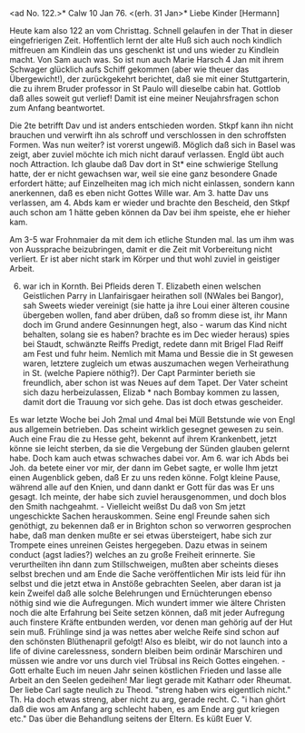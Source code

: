 <ad No. 122.>* Calw 10 Jan 76.
 <(erh. 31 Jan>*
Liebe Kinder [Hermann]

Heute kam also 122 an vom Christtag. Schnell gelaufen in der That in dieser eingefrierigen Zeit. Hoffentlich lernt der alte Huß sich auch noch kindlich mitfreuen am Kindlein das uns geschenkt ist und uns wieder zu Kindlein macht. Von Sam auch was. So ist nun auch Marie Harsch 4 Jan mit ihrem Schwager glücklich aufs Schiff gekommen (aber wie theuer das Übergewicht!), der zurückgekehrt berichtet, daß sie mit einer Stuttgarterin, die zu ihrem Bruder professor in St Paulo will dieselbe cabin hat. Gottlob daß alles soweit gut verlief! Damit ist eine meiner Neujahrsfragen schon zum Anfang beantwortet.

Die 2te betrifft Dav und ist anders entschieden worden. Stkpf kann ihn nicht brauchen und verwirft ihn als schroff und verschlossen in den schroffsten Formen. Was nun weiter? ist vorerst ungewiß. Möglich daß sich in Basel was zeigt, aber zuviel möchte ich mich nicht darauf verlassen. Engld übt auch noch Attraction. Ich glaube daß Dav dort in St<uttgart>* eine schwierige Stellung hatte, der er nicht gewachsen war, weil sie eine ganz besondere Gnade erfordert hätte; auf Einzelheiten mag ich mich nicht einlassen, sondern kann anerkennen, daß es eben nicht Gottes Wille war. Am 3. hatte Dav uns verlassen, am 4. Abds kam er wieder und brachte den Bescheid, den Stkpf auch schon am 1 hätte geben können da Dav bei ihm speiste, ehe er hieher kam.

Am 3-5 war Frohnmaier da mit dem ich etliche Stunden mal. las um ihm was von Aussprache beizubringen, damit er die Zeit mit Vorbereitung nicht verliert. Er ist aber nicht stark im Körper und thut wohl zuviel in geistiger Arbeit.

6. war ich in Kornth. Bei Pfleids deren T. Elizabeth einen welschen Geistlichen Parry in Llanfairisgaer heirathen soll (NWales bei Bangor), sah Sweets wieder vereinigt (sie hatte ja ihre Loui einer älteren cousine übergeben wollen, fand aber drüben, daß so fromm diese ist, ihr Mann doch im Grund andere Gesinnungen hegt, also - warum das Kind nicht behalten, solang sie es haben? brachte es im Dec wieder heraus) spies bei Staudt, schwänzte Reiffs Predigt, redete dann mit Brigel Flad Reiff am Fest und fuhr heim. Nemlich mit Mama und Bessie die in St gewesen waren, letztere zugleich um etwas auszumachen wegen Verheirathung in St. (welche Papiere nöthig?). Der Capt Parminter berieth sie freundlich, aber schon ist was Neues auf dem Tapet. Der Vater scheint sich dazu herbeizulassen, Elizab <Bessie>* nach Bombay kommen zu lassen, damit dort die Trauung vor sich gehe. Das ist doch etwas gescheider.

Es war letzte Woche bei Joh 2mal und 4mal bei Müll Betstunde wie von Engl aus allgemein betrieben. Das scheint wirklich gesegnet gewesen zu sein. Auch eine Frau die zu Hesse geht, bekennt auf ihrem Krankenbett, jetzt könne sie leicht sterben, da sie die Vergebung der Sünden glauben gelernt habe. Doch kam auch etwas schwaches dabei vor. Am 6. war ich Abds bei Joh. da betete einer vor mir, der dann im Gebet sagte, er wolle Ihm jetzt einen Augenblick geben, daß Er zu uns reden könne. Folgt kleine Pause, während alle auf den Knien, und dann dankt er Gott für das was Er uns gesagt. Ich meinte, der habe sich zuviel herausgenommen, und doch blos den Smith nachgeahmt. - Vielleicht weißst Du daß von Sm jetzt ungeschickte Sachen herauskommen. Seine engl Freunde sahen sich genöthigt, zu bekennen daß er in Brighton schon so verworren gesprochen habe, daß man denken mußte er sei etwas übersteigert, habe sich zur Trompete eines unreinen Geistes hergegeben. Dazu etwas in seinem conduct (agst ladies?) welches an zu große Freiheit erinnerte. Sie verurtheilten ihn dann zum Stillschweigen, mußten aber scheints dieses selbst brechen und am Ende die Sache veröffentlichen Mir ists leid für ihn selbst und die jetzt etwa in Anstöße gebrachten Seelen, aber daran ist ja kein Zweifel daß alle solche Belehrungen und Ernüchterungen ebenso nöthig sind wie die Aufregungen. Mich wundert immer wie ältere Christen noch die alte Erfahrung bei Seite setzen können, daß mit jeder Aufregung auch finstere Kräfte entbunden werden, vor denen man gehörig auf der Hut sein muß. Frühlinge sind ja was nettes aber welche Reife sind schon auf den schönsten Blüthenapril gefolgt! Also es bleibt, wir do not launch into a life of divine carelessness, sondern bleiben beim ordinär Marschiren und müssen wie andre vor uns durch viel Trübsal ins Reich Gottes eingehen. - Gott erhalte Euch im neuen Jahr seinen köstlichen Frieden und lasse alle Arbeit an den Seelen gedeihen! Mar liegt gerade mit Katharr oder Rheumat. Der liebe Carl sagte neulich zu Theod. "streng haben wirs eigentlich nicht." Th. Ha doch etwas streng, aber nicht zu arg, gerade recht. C. "i han ghört daß die wos am Anfang arg schlecht haben, es am Ende arg gut kriegen etc." Das über die Behandlung seitens der Eltern. Es küßt  Euer V.
